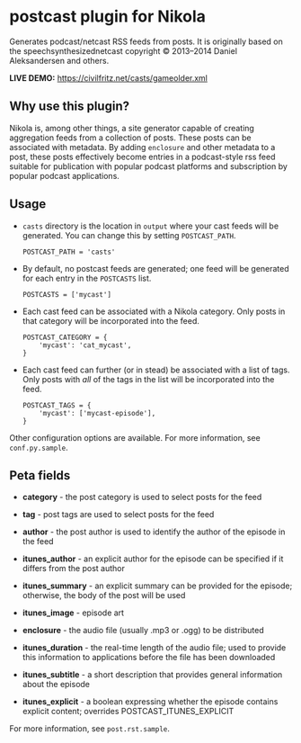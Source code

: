 # postcast plugin for Nikola

Generates podcast/netcast RSS feeds from posts. It is originally based
on the speechsynthesizednetcast copyright © 2013–2014 Daniel
Aleksandersen and others.

**LIVE DEMO:** https://civilfritz.net/casts/gameolder.xml


## Why use this plugin?

Nikola is, among other things, a site generator capable of creating
aggregation feeds from a collection of posts. These posts can be
associated with metadata. By adding `enclosure` and other metadata to
a post, these posts effectively become entries in a podcast-style rss
feed suitable for publication with popular podcast platforms and
subscription by popular podcast applications.


## Usage

- `casts` directory is the location in `output` where your cast feeds
  will be generated. You can change this by setting `POSTCAST_PATH`.

      POSTCAST_PATH = 'casts'

- By default, no postcast feeds are generated; one feed will be
  generated for each entry in the `POSTCASTS` list.

      POSTCASTS = ['mycast']

- Each cast feed can be associated with a Nikola category. Only posts
  in that category will be incorporated into the feed.

      POSTCAST_CATEGORY = {
          'mycast': 'cat_mycast',
      }

- Each cast feed can further (or in stead) be associated with a list
  of tags. Only posts with *all* of the tags in the list will be
  incorporated into the feed.

      POSTCAST_TAGS = {
          'mycast': ['mycast-episode'],
      }

Other configuration options are available. For more information, see
`conf.py.sample`.


## Peta fields

- **category** - the post category is used to select posts for the
    feed

- **tag** - post tags are used to select posts for the feed

- **author** - the post author is used to identify the author of the
    episode in the feed

- **itunes_author** - an explicit author for the episode can be
    specified if it differs from the post author

- **itunes_summary** - an explicit summary can be provided for the
    episode; otherwise, the body of the post will be used

- **itunes_image** - episode art

- **enclosure** - the audio file (usually .mp3 or .ogg) to be
    distributed

- **itunes_duration** - the real-time length of the audio file; used
    to provide this information to applications before the file has
    been downloaded

- **itunes_subtitle** - a short description that provides general
    information about the episode

- **itunes_explicit** - a boolean expressing whether the episode
    contains explicit content; overrides POSTCAST_ITUNES_EXPLICIT

For more information, see `post.rst.sample`.

